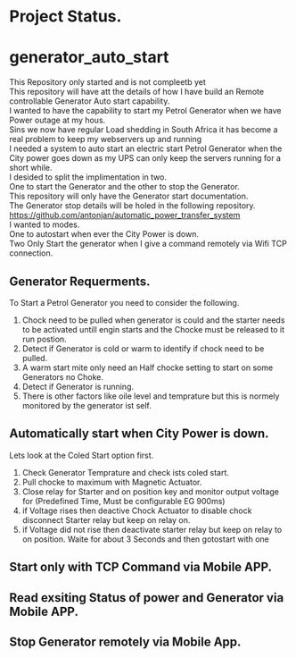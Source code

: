 # Project Status.
# generator_auto_start

This Repository only started and is not compleetb yet<br>
This repository will have att the details of how I have build an Remote controllable Generator Auto start capability.<br>
I wanted to have the capability to start my Petrol Generator when we have Power outage at my hous.<br>
Sins we now have regular Load shedding in South Africa it has become a real problem to keep my webservers up and running<br>
I needed a system to auto start an electric start Petrol Generator when the City power goes down as my UPS can only keep the servers running for a short while.<br>
I desided to split the implimentation in two.<br>
One to start the Generator and the other to stop the Generator.<br>
This repository will only have the Generator start documentation.<br>
The Generator stop details will be holed in the following repository. https://github.com/antonjan/automatic_power_transfer_system <br>
I wanted to modes.<br>
One to autostart when ever the City Power is down.<br>
Two Only Start the generator when I give a command remotely via Wifi TCP connection.<br>
## Generator Requerments.
To Start a Petrol Generator you need to consider the following.<br>
1) Chock need to be pulled when generator is could and the starter needs to be activated untill engin starts and the Chocke must be released to it run postion.
2) Detect if Generator is cold or warm to identify if chock need to be pulled.<br>
3) A warm start mite only need an Half chocke setting to start on some Generators no Choke.
4) Detect if Generator is running.
5) There is other factors like oile level and temprature but this is normely monitored by the generator ist self.

## Automatically start when City Power is down.

Lets look at the Coled Start option first.<br>
1) Check Generator Temprature and check ists coled start.<br>
2) Pull chocke to maximum with Magnetic Actuator.<br>
3) Close relay for Starter and on position key and monitor output voltage for (Predefined Time, Must be configurable EG 900ms)
4) if Voltage rises then deactive Chock Actuator to disable chock disconnect Starter relay but keep on relay on.
5) if Voltage did not rise then deactivate starter relay but keep on relay to on position. Waite for about 3 Seconds and then gotostart with one<br>
## Start only with TCP Command via Mobile APP.


## Read exsiting Status of power and Generator via Mobile APP.

## Stop Generator remotely via Mobile App. 
